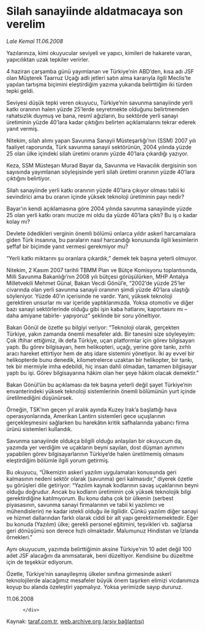 # Silah sanayiinde aldatmacaya son verelim

*Lale Kemal 11.06.2008*

<div class="yazi">Yazılarınıza, kimi okuyucular seviyeli ve yapıcı, kimileri de hakarete varan, yapıcılıktan uzak tepkiler verirler. 

4 haziran çarşamba günü yayımlanan ve Türkiye’nin ABD’den, kısa adı JSF olan Müşterek Taarruz Uçağı adlı jetleri satın alma kararıyla ilgili Meclis’te yapılan tartışma biçimini eleştirdiğim yazıma yukarıda belirttiğim iki türden tepki geldi.

Seviyesi düşük tepki veren okuyucu, Türkiye’nin savunma sanayiinde yerli katkı oranının halen yüzde 25’lerde seyretmekte olduğunu belirtmemden rahatsızlık duymuş ve bana, resmî ağızların, bu sektörde yerli sanayi üretiminin yüzde 40’lara kadar çıktığını belirten açıklamalarını tekrar ederek yanıt vermiş. 

Nitekim, silah alımı yapan Savunma Sanayii Müsteşarlığı’nın (SSM) 2007 yılı faaliyet raporunda, Türk savunma sanayii sektörünün, 2004 yılında yüzde 25 olan ülke içindeki silah üretimi oranını yüzde 40’lara çıkardığı yazıyor. 

Keza, SSM Müsteşarı Murad Bayar da, Savunma ve Havacılık dergisinin son sayısında yayımlanan söyleşisinde yerli silah üretimi oranının yüzde 40’lara çıktığını belirtiyor.

Silah sanayiinde yerli katkı oranının yüzde 40’lara çıkıyor olması tabii ki sevindirici ama bu oranın içinde yüksek teknoloji üretiminin payı nedir?

Bayar’ın kendi açıklamasına göre 2004 yılında savunma sanayiinde yüzde 25 olan yerli katkı oranı mucize mi oldu da yüzde 40’lara çıktı? Bu iş o kadar kolay mı?

Devlete ödedikleri verginin önemli bölümü onlarca yıldır askerî harcamalara giden Türk insanına, bu paraların nasıl harcandığı konusunda ilgili kesimlerin şeffaf bir biçimde yanıt vermesi gerekmiyor mu?

“Yerli katkı miktarını şu oranlara çıkardık,” demek tek başına yeterli olmuyor. 

Nitekim, 2 Kasım 2007 tarihli TBMM Plan ve Bütçe Komisyonu toplantısında, Milli Savunma Bakanlığı’nın 2008 yılı bütçesi görüşülürken, MHP Antalya Milletvekili Mehmet Günal, Bakan Vecdi Gönül’e, “2002’de yüzde 25’ler civarında olan yerli savunma sanayii oranının şimdi yüzde 40’lara ulaştığı söyleniyor. Yüzde 40’ın içerisinde ne vardır. Yani, yüksek teknoloji gerektiren unsurlar mı var içeride yaptıklarımızda. Yoksa otomotiv ve diğer bazı sanayi sektörlerinde olduğu gibi işin kaba hatlarını, kaportasını mı –daha amiyane tabirle- yapıyoruz” şeklinde bir soru yöneltiyor.

Bakan Gönül de özetle şu bilgiyi veriyor:
“Teknoloji olarak, gerçekten Türkiye, yakın zamanda önemli mesafeler aldı. Bir tanesini size söyleyeyim: Çok iftihar ettiğimiz, ilk defa Türkiye, uçan platformlar için görev bilgisayarı yaptı. Bu görev bilgisayarı, hem helikopteri, uçağı, yerine göre tankı, zırhlı aracı hareket ettirtiyor hem de atış idare sistemini yönetiyor. İki ay evvel bir helikopterde bunu denedik, kilometrelerce uzaktan bir helikopter, bir tankı, tek bir mermiyle imha edebildi, hiç insan dahli olmadan, tamamen bilgisayar yaptı bu işi. Görev bilgisayarına hâkim olan her şeye hâkim olacak demektir.”

Bakan Gönül’ün bu açıklaması da tek başına yeterli değil şayet Türkiye’nin envanterindeki yüksek teknoloji sistemlerinin önemli bölümünün yurt içinde üretilmediğini düşünürsek. 

Örneğin, TSK’nın geçen yıl aralık ayında Kuzey Irak’a başlattığı hava operasyonlarında, Amerikan Lantirn sistemleri gece uçuşlarının gerçekleşmesini sağlarken bu harekâtın kritik safhalarında yabancı firma ürünü sistemleri kullandık. 

Savunma sanayiinde oldukça bilgili olduğu anlaşılan bir okuyucum da, yazımda yer verdiğim ve uçakların beyni sayılan, dost düşman ayrımını yapabilen görev bilgisayarlarının Türkiye’de halen üretilmemiş olmasını eleştirdiğim bölümle ilgili yorum getirmiş. 

Bu okuyucu, “Ülkemizin askerî yazılım uygulamaları konusunda geri kalmasının nedeni sektör olarak (savunma) geri kalmasıdır,” diyerek özetle şu görüşleri dile getiriyor:
“Yazılım kaynak kodlarının savaş uçaklarının beyni olduğu doğrudur. Ancak bu kodların üretiminin çok yüksek teknolojik bilgi gerektirdiğine katılmıyorum. Bu konu daha çok bir ülkenin (serbest piyasasının, savunma sanayi firmalarının ve tabii ki yazılımcı ve mühendislerin) ne kadar istekli olduğu ile ilgilidir. Çünkü yazılım diğer sanayi ve hizmet dallarından farklı olarak ciddi bir alt yapı gerektirmemektedir. Eğer bu konuda (Yazılım) ülke; gerekli personel eğitimini, teşvikleri vb. sağlarsa geri dönüşümü son derece hızlı olmaktadır. Malumunuz Hindistan ve İzlanda örnekleri.”

Aynı okuyucum, yazımda belirttiğimin aksine Türkiye’nin 10 adet değil 100 adet JSF alacağını da anımsatarak, beni düzeltiyor. Kendisine bu düzeltme için de teşekkür ediyorum. 

Özetle, Türkiye’nin sanayileşmiş ülkeler sınıfına girmesinde askerî teknolojilerde alacağımız mesafeler büyük önem taşırken elimizi vicdanımıza koyup bu alanda özeleştiri yapmalıyız. Yoksa yerimizde sayıp dururuz.

11.06.2008
                                    
          
          
          
          </div>

Kaynak: [taraf.com.tr](http://www.taraf.com.tr/lale-kemal/makale-silah-sanayiinde-aldatmacaya-son-verelim.htm), [web.archive.org (arşiv bağlantısı)](http://web.archive.org/web/20130816082017/http://www.taraf.com.tr/lale-kemal/makale-silah-sanayiinde-aldatmacaya-son-verelim.htm)
